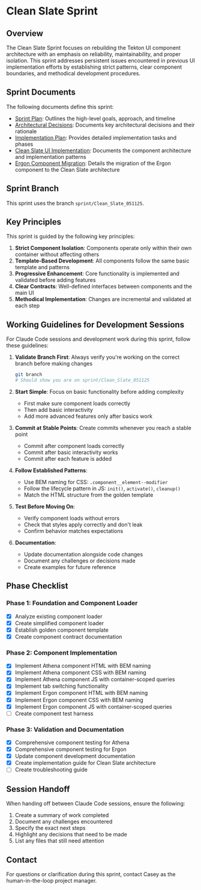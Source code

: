# Clean Slate Sprint

## Overview

The Clean Slate Sprint focuses on rebuilding the Tekton UI component architecture with an emphasis on reliability, maintainability, and proper isolation. This sprint addresses persistent issues encountered in previous UI implementation efforts by establishing strict patterns, clear component boundaries, and methodical development procedures.

## Sprint Documents

The following documents define this sprint:

- [Sprint Plan](SprintPlan.md): Outlines the high-level goals, approach, and timeline
- [Architectural Decisions](ArchitecturalDecisions.md): Documents key architectural decisions and their rationale
- [Implementation Plan](ImplementationPlan.md): Provides detailed implementation tasks and phases
- [Clean Slate UI Implementation](CleanSlateUIImplementation.md): Documents the component architecture and implementation patterns
- [Ergon Component Migration](ErgonComponentMigration.md): Details the migration of the Ergon component to the Clean Slate architecture

## Sprint Branch

This sprint uses the branch `sprint/Clean_Slate_051125`.

## Key Principles

This sprint is guided by the following key principles:

1. **Strict Component Isolation**: Components operate only within their own container without affecting others
2. **Template-Based Development**: All components follow the same basic template and patterns
3. **Progressive Enhancement**: Core functionality is implemented and validated before adding features
4. **Clear Contracts**: Well-defined interfaces between components and the main UI
5. **Methodical Implementation**: Changes are incremental and validated at each step

## Working Guidelines for Development Sessions

For Claude Code sessions and development work during this sprint, follow these guidelines:

1. **Validate Branch First**: Always verify you're working on the correct branch before making changes
    ```bash
    git branch
    # Should show you are on sprint/Clean_Slate_051125
    ```

2. **Start Simple**: Focus on basic functionality before adding complexity
    - First make sure component loads correctly
    - Then add basic interactivity
    - Add more advanced features only after basics work

3. **Commit at Stable Points**: Create commits whenever you reach a stable point
    - Commit after component loads correctly
    - Commit after basic interactivity works
    - Commit after each feature is added

4. **Follow Established Patterns**: 
    - Use BEM naming for CSS: `.component__element--modifier`
    - Follow the lifecycle pattern in JS: `init()`, `activate()`, `cleanup()`
    - Match the HTML structure from the golden template

5. **Test Before Moving On**:
    - Verify component loads without errors
    - Check that styles apply correctly and don't leak
    - Confirm behavior matches expectations

6. **Documentation**:
    - Update documentation alongside code changes
    - Document any challenges or decisions made
    - Create examples for future reference

## Phase Checklist

### Phase 1: Foundation and Component Loader
- [x] Analyze existing component loader
- [x] Create simplified component loader
- [x] Establish golden component template
- [x] Create component contract documentation

### Phase 2: Component Implementation
- [x] Implement Athena component HTML with BEM naming
- [x] Implement Athena component CSS with BEM naming
- [x] Implement Athena component JS with container-scoped queries
- [x] Implement tab switching functionality
- [x] Implement Ergon component HTML with BEM naming
- [x] Implement Ergon component CSS with BEM naming
- [x] Implement Ergon component JS with container-scoped queries
- [ ] Create component test harness

### Phase 3: Validation and Documentation
- [x] Comprehensive component testing for Athena
- [x] Comprehensive component testing for Ergon
- [x] Update component development documentation
- [x] Create implementation guide for Clean Slate architecture
- [ ] Create troubleshooting guide

## Session Handoff

When handing off between Claude Code sessions, ensure the following:

1. Create a summary of work completed
2. Document any challenges encountered
3. Specify the exact next steps
4. Highlight any decisions that need to be made
5. List any files that still need attention

## Contact

For questions or clarification during this sprint, contact Casey as the human-in-the-loop project manager.